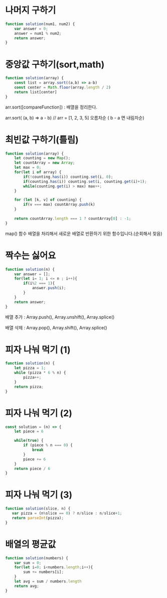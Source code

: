 # 나머지 구하기
```js
function solution(num1, num2) {
    var answer = 0;
    answer = num1 % num2; 
    return answer;
}
```
# 중앙값 구하기(sort,math)
```js
function solution(array) {
    const list = array.sort((a,b) => a-b)
    const center = Math.floor(array.length / 2)
    return list[center]
}
```
arr.sort([compareFunction]) : 배열을 정리한다. 

arr.sort( (a, b) => a - b)    // arr = [1, 2, 3, 5] 오름차순 ( b - a 면 내림차순)

# 최빈값 구하기(틀림)
```js
function solution(array) {
    let counting = new Map();
    let countArray = new Array;
    let max = 0;
    for(let i of array) {
        if(!counting.has(i)) counting.set(i, 0);
        if(counting.has(i)) counting.set(i, counting.get(i)+1);
        while(counting.get(i) > max) max++;
    }

    for (let [k, v] of counting) {
        if(v === max) countArray.push(k)
    }
    
    return countArray.length === 1 ? countArray[0] : -1;
}
```
map() 함수
배열을 처리해서 새로운 배열로 반환하기 위한 함수입니다.(순회해서 찾음)

# 짝수는 싫어요
```js
function solution(n) {
    var answer = [];
    for(let i= 1; i <= n ; i++){
        if(i%2 === 1){
            answer.push(i);
        }
    }
    return answer;
}
```
배열 추가 : Array.push(), Array.unshift(), Array.splice()

배열 삭제 : Array.pop(), Array.shift(), Array.splice()
# 피자 나눠 먹기 (1)
```js
function solution(n) {
    let pizza = 1;
    while (pizza * 6 % n) {
        pizza++;
    }
    return pizza;
}
```
# 피자 나눠 먹기 (2)
```js
const solution = (n) => {
    let piece = 6

    while(true) {
        if (piece % n === 0) {
            break
        }
        piece += 6
    }
    return piece / 6
}
```
# 피자 나눠 먹기 (3)
```js
function solution(slice, n) {
   var pizza = (n%slice == 0) ? n/slice : n/slice+1;
   return parseInt(pizza);
}
```
# 배열의 평균값
```js
function solution(numbers) {
    var sum = 0;
    for(let i=0; i<numbers.length;i++){
        sum += numbers[i];
    }
    let avg = sum / numbers.length
    return avg;
}
```
